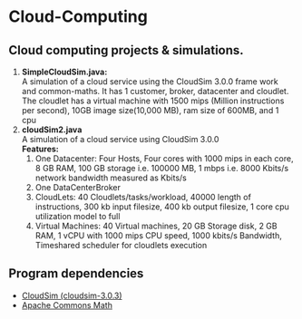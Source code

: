 # Cloud-Computing
<h2>Cloud computing projects &amp; simulations.</h2>
<ol>
  <li>
      <b>SimpleCloudSim.java:</b><br>
    A simulation of a cloud service using the CloudSim 3.0.0 frame work and common-maths. It has 1 customer, broker, datacenter and cloudlet. The cloudlet has a virtual machine with 1500 mips (Million instructions per second), 10GB image size(10,000 MB), ram size of 600MB, and 1 cpu    
  </li>
  <li>
    <b>cloudSim2.java</b><br>
    A simulation of a cloud service using CloudSim 3.0.0<br>
    <b>Features:</b>
    <ol>
      <li>One Datacenter: Four Hosts, Four cores with 1000 mips in each core, 8 GB RAM, 100 GB storage i.e. 100000 MB, 1 mbps i.e. 8000 Kbits/s           network bandwidth measured as Kbits/s
      </li>
      <li>One DataCenterBroker</li>
      <li>CloudLets: 40 Cloudlets/tasks/workload, 40000 length of instructions, 300 kb input filesize, 400 kb output filesize, 1 core cpu
        utilization model to full</li>
      <li>Virtual Machines: 40 Virtual machines, 20 GB Storage disk, 2 GB RAM, 1 vCPU with 1000 mips CPU speed, 1000 kbits/s Bandwidth, Timeshared scheduler for cloudlets execution</li>
    </ol>
  </li>
 </ol>
 
<h2>Program dependencies</h2>
<ul>
  <li> <a href ="https://github.com/Cloudslab/cloudsim">CloudSim (cloudsim-3.0.3)</a></li>
  <li> <a href="http://commons.apache.org/proper/commons-math/download_math.cgi">Apache Commons Math</a></li>
</ul>

